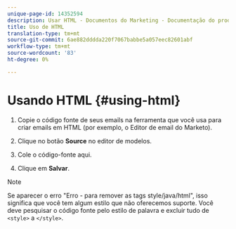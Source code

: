 ```yaml
---
unique-page-id: 14352594
description: Usar HTML - Documentos do Marketing - Documentação do produto
title: Uso de HTML
translation-type: tm+mt
source-git-commit: 6ae882dddda220f7067babbe5a057eec82601abf
workflow-type: tm+mt
source-wordcount: '83'
ht-degree: 0%

---
```



# Usando HTML {#using-html}

1. Copie o código fonte de seus emails na ferramenta que você usa para criar emails em HTML (por exemplo, o Editor de email do Marketo).

1. Clique no botão **Source** no editor de modelos.

1. Cole o código-fonte aqui.

1. Clique em **Salvar**.

>[!NOTE]
>
>Se aparecer o erro &quot;Erro - para remover as tags style/java/html&quot;, isso significa que você tem algum estilo que não oferecemos suporte. Você deve pesquisar o código fonte pelo estilo de palavra e excluir tudo de `<style>` a `</style>`.

